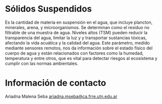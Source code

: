 # Sólidos Suspendidos

Es la cantidad de materia en suspensión en el agua, que incluye plancton, minerales, arena, y microorganismos. Se determinan como el residuo no filtrable de una muestra de agua. Niveles altos (TSM) pueden reducir la transparencia del agua, limitar la luz y y transportar sustancias tóxicas, afectando la vida acuática y la calidad del agua.
Este parámetro, medido mediante sensores remotos, nos da información sobre el estado físico del cuerpo de agua y están relacionados con factores como la humedad, temperatura y entre otros, que es vital para detectar riesgos al ecosistema y cumplir con las normas ambientales.

# Información de contacto

Ariadna Malena Seba
ariadna.mseba@ca.frre.utn.edu.ar
